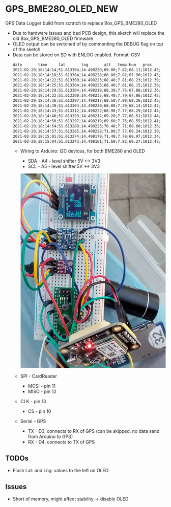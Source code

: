 # GPS_BME280_OLED_NEW
GPS Data Logger build from scratch to replace Box_GPS_BME280_OLED

* Due to hardware issues and bad PCB design, this sketch will replace
  the old Box_GPS_BME280_OLED firmware
* OLED output can be switched of by commenting the DEBUG flag on top of the sketch
* Data can be stored on SD with ENLOG enabled. Format: CSV
  ```
  date       time     lat       lng       alt   temp hum   pres
  2021-02-20;18:14:14;51.613304;14.498220;69.00;7.82;68.11;1012.45;
  2021-02-20;18:14:18;51.613304;14.498228;68.80;7.82;67.90;1012.45;
  2021-02-20;18:14:22;51.613300;14.498223;68.40;7.81;68.23;1012.39;
  2021-02-20;18:14:25;51.613304;14.498223;68.40;7.81;68.15;1012.39;
  2021-02-20;18:14:29;51.613304;14.498218;68.30;7.75;67.88;1012.36;
  2021-02-20;18:14:32;51.613300;14.498235;68.40;7.79;67.86;1012.42;
  2021-02-20;18:14:36;51.613297;14.498217;68.50;7.80;68.26;1012.45;
  2021-02-20;18:14:39;51.613304;14.498230;68.80;7.79;68.14;1012.42;
  2021-02-20;18:14:43;51.613312;14.498222;68.90;7.77;68.29;1012.44;
  2021-02-20;18:14:46;51.613293;14.498212;69.20;7.77;68.51;1012.44;
  2021-02-20;18:14:50;51.613297;14.498219;69.60;7.75;68.55;1012.41;
  2021-02-20;18:14:54;51.613289;14.498223;70.40;7.71;68.80;1012.36;
  2021-02-20;18:14:57;51.613285;14.498228;71.00;7.77;69.24;1012.39;
  2021-02-20;18:15:01;51.613274;14.498179;71.40;7.79;68.97;1012.34;
  2021-02-20;18:15:04;51.613243;14.498161;71.60;7.82;69.27;1012.42;  
  ```
  * Wiring to Arduino:
    I2C devices, for both BME280 and OLED
    * SDA - A4 - level shifter 5V <-> 3V3
    * SCL - A5 - level shifter 5V <-> 3V3

    ![](https://github.com/NaWiSchool/GPS_BME280_OLED_NEW/blob/main/Images/IMG_20210220_171854512_HDR.jpg)
    
  * SPI - CardReader
    * MOSI - pin 11
    * MISO - pin 12
  * CLK - pin 13
    * CS - pin 10
  
  * Serial - GPS
    * TX - D3, connects to RX of GPS (can be skipped, no data send from Arduino to GPS)
    * RX - D4, connects to TX of GPS

## TODOs

  * Flush Lat: and Lng: values to the left on OLED

## Issues

  * Short of memory, might affect stability -> disable OLED


